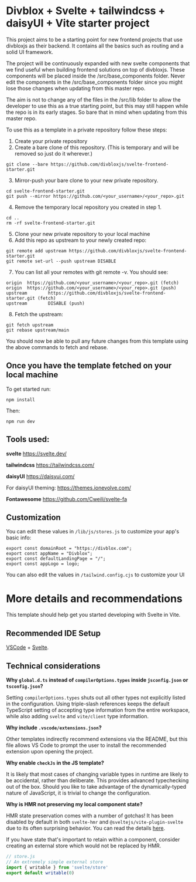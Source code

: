 # Divblox + Svelte + tailwindcss + daisyUI + Vite starter project

This project aims to be a starting point for new frontend projects that use divbloxjs as their backend. It contains all the basics such as routing and a solid UI framework. 

The project will be continuously expanded with new svelte components that we find useful when building frontend solutions on top of divbloxjs. These components will be placed inside the /src/base_components folder. Never edit the components in the /src/base_components folder since you might lose those changes when updating from this master repo.

The aim is not to change any of the files in the /src/lib folder to allow the developer to use this as a true starting point, but this may still happen while the repo is in its early stages. So bare that in mind when updating from this master repo.

To use this as a template in a private repository follow these steps:

1. Create your private repository
2. Create a bare clone of this repository. (This is temporary and will be removed so just do it wherever.)
```
git clone --bare https://github.com/divbloxjs/svelte-frontend-starter.git
```
3. Mirror-push your bare clone to your new private repository.
```
cd svelte-frontend-starter.git
git push --mirror https://github.com/<your_username>/<your_repo>.git
```
4. Remove the temporary local repository you created in step 1.
```
cd ..
rm -rf svelte-frontend-starter.git
```
5. Clone your new private repository to your local machine
6. Add this repo as upstream to your newly created repo:
```
git remote add upstream https://github.com/divbloxjs/svelte-frontend-starter.git
git remote set-url --push upstream DISABLE
```
7. You can list all your remotes with git remote -v. You should see:
```
origin  https://github.com/<your_username>/<your_repo>.git (fetch)
origin  https://github.com/<your_username>/<your_repo>.git (push)
upstream        https://github.com/divbloxjs/svelte-frontend-starter.git (fetch)
upstream        DISABLE (push)
```
8. Fetch the upstream:
```
git fetch upstream
git rebase upstream/main
```

You should now be able to pull any future changes from this template using the above commands to fetch and rebase.

## Once you have the template fetched on your local machine
To get started run: 

`npm install`

Then: 

`npm run dev`

## Tools used:

**svelte**
https://svelte.dev/

**tailwindcss**
https://tailwindcss.com/

**daisyUI**
https://daisyui.com/

For daisyUI theming: https://themes.ionevolve.com/

**Fontawesome**
https://github.com/Cweili/svelte-fa

## Customization
You can edit these values in `/lib/js/stores.js` to customize your app's basic info:

```
export const domainRoot = "https://divblox.com";
export const appName = "Divblox";
export const defaultLandingPage = "/";
export const appLogo = logo;
```
You can also edit the values in `/tailwind.config.cjs` to customize your UI

# More details and recommendations

This template should help get you started developing with Svelte in Vite.

## Recommended IDE Setup

[VSCode](https://code.visualstudio.com/) + [Svelte](https://marketplace.visualstudio.com/items?itemName=svelte.svelte-vscode).

## Technical considerations

**Why `global.d.ts` instead of `compilerOptions.types` inside `jsconfig.json` or `tsconfig.json`?**

Setting `compilerOptions.types` shuts out all other types not explicitly listed in the configuration. Using triple-slash references keeps the default TypeScript setting of accepting type information from the entire workspace, while also adding `svelte` and `vite/client` type information.

**Why include `.vscode/extensions.json`?**

Other templates indirectly recommend extensions via the README, but this file allows VS Code to prompt the user to install the recommended extension upon opening the project.

**Why enable `checkJs` in the JS template?**

It is likely that most cases of changing variable types in runtime are likely to be accidental, rather than deliberate. This provides advanced typechecking out of the box. Should you like to take advantage of the dynamically-typed nature of JavaScript, it is trivial to change the configuration.

**Why is HMR not preserving my local component state?**

HMR state preservation comes with a number of gotchas! It has been disabled by default in both `svelte-hmr` and `@sveltejs/vite-plugin-svelte` due to its often surprising behavior. You can read the details [here](https://github.com/rixo/svelte-hmr#svelte-hmr).

If you have state that's important to retain within a component, consider creating an external store which would not be replaced by HMR.

```js
// store.js
// An extremely simple external store
import { writable } from 'svelte/store'
export default writable(0)
```
